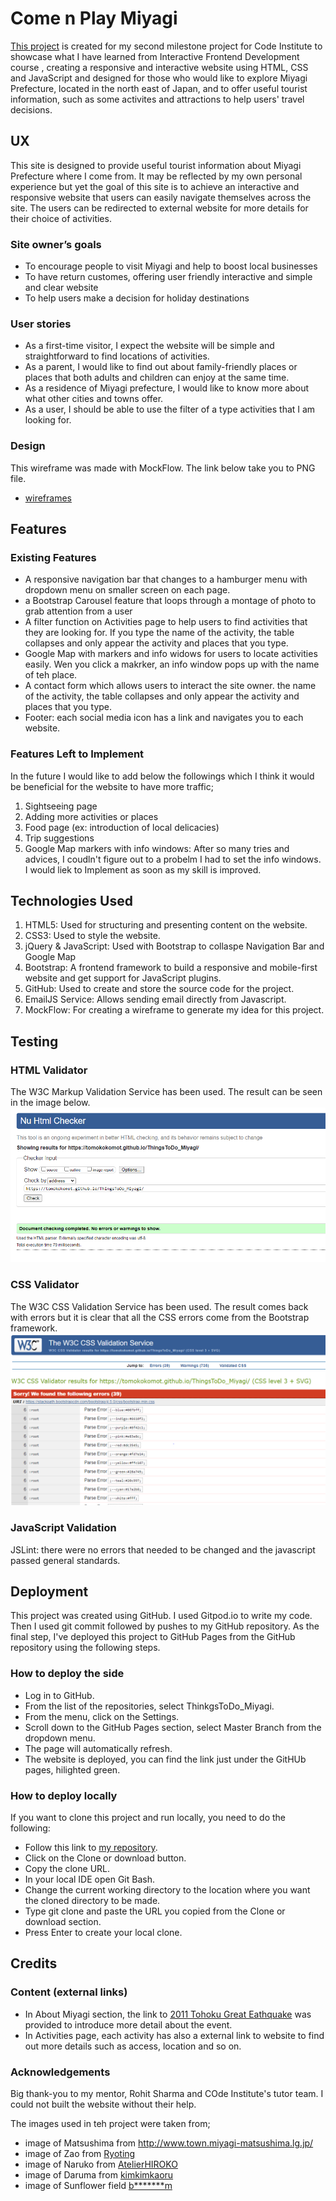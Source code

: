 # Come n Play Miyagi

[This project](https://tomokokomot.github.io/ThingsToDo_Miyagi/) is created for my second milestone project for Code Institute to showcase what I have learned from Interactive Frontend Development course , 
creating a responsive and interactive website using HTML, CSS and JavaScript and designed for those who would like to explore Miyagi Prefecture, 
located in the north east of Japan, and to offer useful tourist information, such as some activites and attractions to help users' travel decisions.

 
## UX

This site is designed to provide useful tourist information about Miyagi Prefecture where I come from. 
It may be reflected by my own personal experience but yet the goal of this site is 
to achieve an interactive and responsive website that users can easily navigate themselves across the site. 
The users can be redirected to external website for more details for their choice of activities.

### Site owner’s goals

- To encourage people to visit Miyagi and help to boost local businesses
- To have return customes, offering user friendly interactive and simple and clear website
- To help users make a decision for holiday destinations

### User stories

- As a first-time visitor, I expect the website will be simple and straightforward to find locations of activities.
- As a parent, I would like to find out about family-friendly places or places that both adults and children can enjoy at the same time.
- As a residence of Miyagi prefecture, I would like to know more about what other cities and towns offer.
- As a user, I should be able to use the filter of a type activities that I am looking for. 

### Design

This wireframe was made with MockFlow. The link below take you to PNG file.
- [wireframes](wireframe/wireframe.png)


## Features
 
### Existing Features
- A responsive navigation bar that changes to a hamburger menu with dropdown menu on smaller screen on each page. 
- a Bootstrap Carousel feature that loops through a montage of photo to grab attention from a user
- A filter function on Activities page to help users to find activities that they are looking for. If you type the name of the activity, the table collapses and only appear the activity and places that you type.
- Google Map with markers and info widows for users to locate activities easily. Wen you click a makrker, an info window pops up with the name of teh place.
- A contact form which allows users to interact the site owner. the name of the activity, the table collapses and only appear the activity and places that you type.
- Footer: each social media icon has a link and navigates you to each website.

### Features Left to Implement
In the future I would like to add below the followings which I think it would be beneficial for the website 
to have more traffic;

1. Sightseeing page
2. Adding more activities or places
3. Food page (ex: introduction of local delicacies)
4. Trip suggestions
5. Google Map markers with info windows: After so many tries and advices, I coudln't figure out to a probelm I had to set the info windows.
   I would liek to Implement as soon as my skill is improved.
   

## Technologies Used

1. HTML5: Used for structuring and presenting content on the website.
2. CSS3: Used to style the website.
3. jQuery & JavaScript: Used with Bootstrap to collaspe Navigation Bar and Google Map
4. Bootstrap: A frontend framework to build a responsive and mobile-first website and get support for JavaScript plugins.
5. GitHub: Used to create and store the source code for the project.
6. EmailJS Service: Allows sending email directly from Javascript.
7. MockFlow: For creating a wireframe to generate my idea for this project. 

## Testing

### HTML Validator
The W3C Markup Validation Service has been used. The result can be seen in the image below.
![HTML Validation](validators/Capture_HTMLValidation.PNG)

### CSS Validator
The W3C CSS Validation Service has been used. The result comes back with errors but it is clear that all the CSS errors come from the Bootstrap framework.
![CSS Validation](validators/Capture_CSSValidation.PNG)

### JavaScript Validation 
JSLint: there were no errors that needed to be changed and the javascript passed general standards.

## Deployment

This project was created using GitHub. I used Gitpod.io to write my code. Then I used git commit followed by pushes to my GitHub repository.
As the final step, I've deployed this project to GitHub Pages from the GitHub repository using the following steps.

### How to deploy the side

- Log in to GitHub.
- From the list of the repositories, select ThinkgsToDo_Miyagi.
- From the menu, click on the Settings.
- Scroll down to the GitHub Pages section, select Master Branch from the dropdown menu.
- The page will automatically refresh.
- The website is deployed, you can find the link just under the GitHUb pages, hilighted green.
 
### How to deploy locally
If you want to clone this project and run locally, you need to do the following:

- Follow this link to [my repository](https://github.com/TomokokomoT/ThingsToDo_Miyagi).
- Click on the Clone or download button.
- Copy the clone URL.
- In your local IDE open Git Bash.
- Change the current working directory to the location where you want the cloned directory to be made.
- Type git clone and paste the URL you copied from the Clone or download section.
- Press Enter to create your local clone.


## Credits

### Content (external links)
- In About Miyagi section, the link to [2011 Tohoku Great Eathquake](https://en.wikipedia.org/wiki/2011_T%C5%8Dhoku_earthquake_and_tsunami) was provided to introduce more detail about the event.
- In Activities page, each activity has also a external link to website to find out more details such as access, location and so on.


### Acknowledgements

Big thank-you to my mentor, Rohit Sharma and COde Institute's tutor team. I could not built the website without their help.

The images used in teh project were taken from;
- image of Matsushima from http://www.town.miyagi-matsushima.lg.jp/
- image of Zao from [Ryoting](https://www.photo-ac.com/profile/1219666)
- image of Naruko from [AtelierHIROKO]("https://www.photo-ac.com/profile/1659789")  
- image of Daruma from [kimkimkaoru](https://www.ac-illust.com/main/profile.php?id=iQU9u3wV&area=1)   
- image of Sunflower field [b*******m](https://www.photo-ac.com/profile/2813493)     